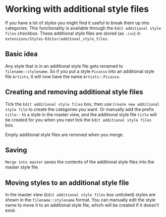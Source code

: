 # Working with additional style files
If you have a lot of styles you might find it useful to break them up into categories. This functionality is available through the `Edit additional style files` checkbox. These additional style files are stored (as `.csv`) in `extensions/Styles-Editor/additonal_style_files`.

## Basic idea
Any style that is in an additional style file gets renamed to `filename::stylename`. So if you put a style `Picasso` into an additional style file `Artists`, it will now have the name `Artists::Picasso`. 

## Creating and removing additional style files
Tick the `Edit additional style files` box, then use `Create new additional style file` to create the categories you want. 
Or manually add the prefix `title::` to a style in the master view, and the additional style file `title` will be created for you when you next tick the `Edit additional style files` box.

Empty additional style files are removed when you merge.

## Saving
`Merge into master` saves the contents of the additional style files into the master style file.

## Moving styles to an additional style file
In the master view (`Edit additional style files` box unticked) styles are shown in the `filename::stylename` format. You can manually edit the style name to move it to an additional style file, which will be created if it doesn't exist.


